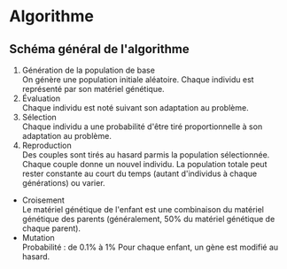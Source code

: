 # Algorithme
## Schéma général de l'algorithme

1. Génération de la population de base  
On génère une population initiale aléatoire. Chaque individu est représenté par son matériel génétique.
2. Évaluation  
Chaque individu est noté suivant son adaptation au problème.
3. Sélection  
Chaque individu a une probabilité d'être tiré proportionnelle à son adaptation au problème.
4. Reproduction  
Des couples sont tirés au hasard parmis la population sélectionnée. Chaque couple donne un nouvel individu.
La population totale peut rester constante au court du temps (autant d'individus à chaque générations) ou varier.

 * Croisement  
Le matériel génétique de l'enfant est une combinaison du matériel génétique des parents
(généralement, 50% du matériel génétique de chaque parent).
 * Mutation  
Probabilité : de 0.1% à 1%
Pour chaque enfant, un gène est modifié au hasard.